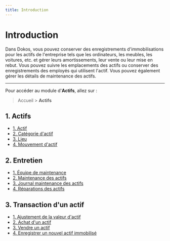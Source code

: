 ```yaml
---
title: Introduction
---
```


# Introduction

Dans Dokos, vous pouvez conserver des enregistrements d'immobilisations pour les actifs de l'entreprise tels que les ordinateurs, les meubles, les voitures, etc. et gérer leurs amortissements, leur vente ou leur mise en rebut. Vous pouvez suivre les emplacements des actifs ou conserver des enregistrements des employés qui utilisent l'actif. Vous pouvez également gérer les détails de maintenance des actifs.

--- 

Pour accéder au module d'**Actifs**, allez sur :

> Accueil > **Actifs**


## 1. Actifs

- [1. Actif](/dokos/actifs)
- [2. Catégorie d'actif](/dokos/actifs/actif#cat%C3%A9gorie-dactif)
- [3. Lieu](/dokos/actifs/actif#lieu)
- [4. Mouvement d'actif](/dokos/actifs/mouvements-actifs)


## 2. Entretien

- [1. Équipe de maintenance](/dokos/actifs/maintenance-des-actifs#%C3%A9quipe-de-maintenance-des-actifs)
- [2. Maintenance des actifs](/dokos/actifs/maintenance-des-actifs)
- [3. Journal maintenance des actifs](/dokos/actifs/maintenance-des-actifs#journal-de-maintenance-des-actifs)
- [4. Réparations des actifs](/dokos/actifs/reparation-actifs)


## 3. Transaction d'un actif
- [1. Ajustement de la valeur d'actif](/dokos/actifs/ajustment-de-la-valeur-des-actifs)
- [2. Achat d'un actif](/dokos/actifs/acheter-un-actif)
- [3. Vendre un actif](/dokos/actifs/vendre-un-actif)
- [4. Enregistrer un nouvel actif immobilisé](/dokos/actifs/demarrer)